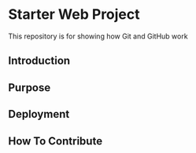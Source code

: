# Starter Web Project
This repository is for showing how Git and GitHub work

## Introduction

## Purpose

## Deployment

## How To Contribute
